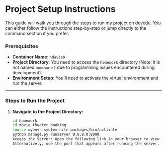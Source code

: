 # Project Setup Instructions

This guide will walk you through the steps to run my project on devedu. You can either follow the instructions step-by-step or jump directly to the command section if you prefer.

### Prerequisites

- **Container Name**: `hdavis9`
- **Project Directory**: You need to access the `homework` directory (Note: it is not named `homework2` due to programming issues encountered during development).
- **Environment Setup**: You'll need to activate the virtual environment and run the server.

---

### Steps to Run the Project

1. **Navigate to the Project Directory:**
   ```bash
   cd homework
   cd movie_theater_booking
   source myenv--system-site-packages/bin/activate
   python manage.py runserver 0.0.0.0:8000
   Access the Server: Open the following link in your browser to view the application: https://editor-hdavis9-5.devedu.io/proxy/8000/
   Alternatively, use the port that appears after running the server.














